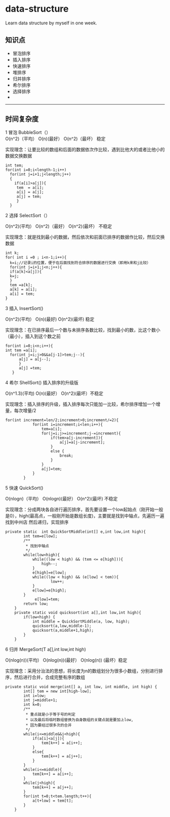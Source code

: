 # data-structure
Learn data structure by myself in one week.

## 知识点
- 冒泡排序
- 插入排序
- 快速排序
- 堆排序
- 归并排序
- 希尔排序
- 选择排序
- 
---
## 时间复杂度       
1 冒泡 BubbleSort（）  
O(n^2)（平均） O(n)(最好） O(n^2)（最坏） 稳定

实现理念：让要比较的数组和后面的数据依次作比较，遇到比他大的或者比他小的数据交换数据
```
int tem;
for(int i=0;i<length-1;i++)
  for(int j=i+1;j<length;j++)
  {
    if(a[i]>a[j]){
     tem  = a[i];
     a[i] = a[j];
     a[j] = tem;
     }
  }
```
2 选择 SelectSort（）

O(n^2)(平均） O(n^2)（最好）  O(n^2)(最坏） 不稳定

实现理念：就是找到最小的数据，然后依次和前面已排序的数据作比较，然后交换数据
```
int k;
for( int i =0 ; i<n-1;i++){
  k=i;//记录i的位置，便于在后面找到符合排序的数据进行交换（即用k来和j比较）
  for(int j=i+1;j<n;j++){
  if(a[k]<a[j]){
  k=j;
  }
  tem =a[k];
  a[k] = a[i];
  a[i] = tem;
}
```
3 插入 InsertSort()

O(n^2)(平均）  O(n)(最好)   O(n^2)(最坏)  稳定

实现理念：在已排序最后一个数与未排序各数比较，找到最小的数，比这个数小（最小），插入到这个数之前
```
for(int i=0;i<n;i++){
int tem =a[i];
  for(int j=i;j>0&&a[j-1]>tem;j--){
      a[j] = a[j--];
      }
      a[j] =tem;   
   }
```
4 希尔 ShellSort() 插入排序的升级版

O(n^1.3)(平均)  O(n)(最好） O(n^2)(最坏）不稳定

实现理念：插入排序的升级，插入排序每次只能加一比较，希尔排序增加一个增量，每次增量/2
```
for(int increment=len/2;increment>0;increment/=2){
            for(int i=increment;i<len;i++){
                tem=a[i];
                for(j=i;j>=increment;j-=increment){
                    if(tem>a[j-increment]){
                        a[j]=a[j-increment];
                    }
                    else {
                        break;
                    }
                }
                a[j]=tem;
            }
        }
```
5 快速 QuickSort() 

O(nlogn)（平均） O(nlogn)(最好） O(n^2)(最坏)  不稳定

实现理念：分成两块各自进行遍历排序，首先要设置一个low起始点（刚开始一般是0），high(最高点，一般刚开始是数组长度)，主要就是找到中轴点，先遍历一遍找到中州店
然后递归，实现排序
```
private static  int QuickSortMiddle(int[] e,int low,int high){
        int tem=e[low];
        /**
         * 找到中轴点
         */
        while(low<high){
            while((low < high) && (tem <= e[high])){
                high--;
            }
            e[high]=e[low];
            while((low < high) && (e[low] < tem)){
                    low++;
            }
            e[low]=e[high];
        }
             e[low]=tem;
        return low;
    }
    private static void quicksort(int a[],int low,int high){
        if(low<high) {
            int middle = QuickSortMiddle(a, low, high);
            quicksort(a,low,middle-1);
            quicksort(a,middle+1,high);
        }
    }
```
6 归并 MergeSort(T a[],int low,int high) 

O(nlog(n))(平均） O(nlog(n))(最好） O(nlog(n)) (最坏）稳定

实现理念：采用分治法的思想，将长度为n的数组划分为很多小数组，分别进行排序，然后进行合并，合成完整有序的数组
```
private static void merge(int[] a, int low, int middle, int high) {
        int[] tem = new int[high-low];
        int i=low;
        int j=middle+1;
        int k=0;
        /**
         * 重点就是小于等于号的判定
         * 以及最后将临时数组替换为自身数组的关键点就是要加上low,
         * 因为要经过很多次的合并
         */
        while(i<=middle&&j<high){
            if(a[i]<a[j]){
                tem[k++] = a[i++];
            }
            else{
                tem[k++] = a[j++];
            }
        }
        while(i<=middle){
            tem[k++] = a[i++];
        }
        while(j<high){
            tem[k++] = a[j++];
        }
        for(int t=0;t<tem.length;t++){
            a[t+low] = tem[t];
        }
    }
```




